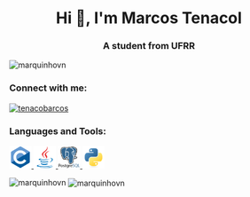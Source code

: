 <h1 align="center">Hi 👋, I'm Marcos Tenacol</h1>
<h3 align="center">A student from UFRR</h3>

<p align="left"> <img src="https://komarev.com/ghpvc/?username=marquinhovn&label=Profile%20views&color=ffffff&style=flat" alt="marquinhovn" /> </p>

<h3 align="left">Connect with me:</h3>
<p align="left">
<a href="https://instagram.com/tenacobarcos" target="blank"><img align="center" src="https://raw.githubusercontent.com/rahuldkjain/github-profile-readme-generator/master/src/images/icons/Social/instagram.svg" alt="tenacobarcos" height="30" width="40" /></a>
</p>

<h3 align="left">Languages and Tools:</h3>
<p align="left"> <a href="https://www.cprogramming.com/" target="_blank" rel="noreferrer"> <img src="https://raw.githubusercontent.com/devicons/devicon/master/icons/c/c-original.svg" alt="c" width="40" height="40"/> </a> <a href="https://www.java.com" target="_blank" rel="noreferrer"> <img src="https://raw.githubusercontent.com/devicons/devicon/master/icons/java/java-original.svg" alt="java" width="40" height="40"/> </a> <a href="https://www.postgresql.org" target="_blank" rel="noreferrer"> <img src="https://raw.githubusercontent.com/devicons/devicon/master/icons/postgresql/postgresql-original-wordmark.svg" alt="postgresql" width="40" height="40"/> </a> <a href="https://www.python.org" target="_blank" rel="noreferrer"> <img src="https://raw.githubusercontent.com/devicons/devicon/master/icons/python/python-original.svg" alt="python" width="40" height="40"/> </a> </p>

<p><img align="left" src="https://github-readme-stats.vercel.app/api/top-langs?username=marquinhovn&show_icons=true&theme=dark&locale=en&layout=compact" alt="marquinhovn" /></p>

<p>&nbsp;<img align="center" src="https://github-readme-stats.vercel.app/api?username=marquinhovn&show_icons=true&theme=dark&locale=en" alt="marquinhovn" /></p>

